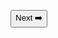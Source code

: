 <a href="quiz-game
/🧍 You → upload the file to a hosting site (e.g., GitHub Pages, Netlify)..html">
  <button>Next ➡️</button>
</a>
